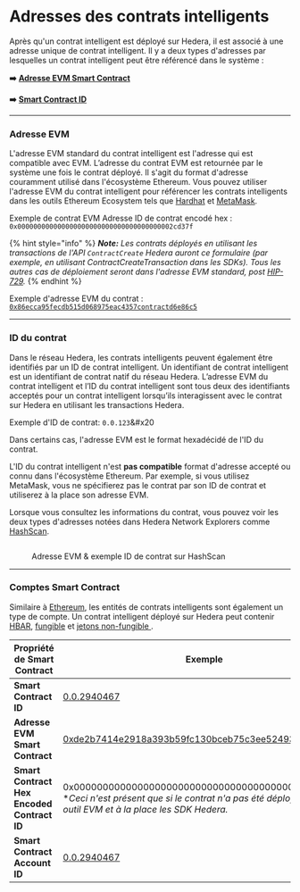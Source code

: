 # Adresses des contrats intelligents

Après qu'un contrat intelligent est déployé sur Hedera, il est associé à une adresse unique de contrat intelligent. Il y a deux types d'adresses par lesquelles un contrat intelligent peut être référencé dans le système :

**➡️** [**Adresse EVM Smart Contract**](smart-contract-addresses.md#evm-address)

**➡️** [**Smart Contract ID**](smart-contract-addresses.md#contract-id)

***

### Adresse EVM

L'adresse EVM standard du contrat intelligent est l'adresse qui est compatible avec EVM. L’adresse du contrat EVM est retournée par le système une fois le contrat déployé. Il s'agit du format d'adresse couramment utilisé dans l'écosystème Ethereum. Vous pouvez utiliser l'adresse EVM du contrat intelligent pour référencer les contrats intelligents dans les outils Ethereum Ecosystem tels que [Hardhat](../../support-and-community/glossary.md#hardhat) et [MetaMask](../../support-and-community/glossary.md#metamask).

Exemple de contrat EVM Adresse ID de contrat encodé hex : `0x000000000000000000000000000000000000002cd37f`

{% hint style="info" %}
_**Note:** Les contrats déployés en utilisant les transactions de l'API `ContractCreate` Hedera auront ce formulaire (par exemple, en utilisant ContractCreateTransaction dans les SDKs). Tous les autres cas de déploiement seront dans l'adresse EVM standard, post_ [_HIP-729_](https://hips.hedera.com/hip/hip-729)_._
{% endhint %}

Exemple d'adresse EVM du contrat : [`0x86ecca95fecdb515d068975eac4357contractd6e86c5`](https://hashscan.io/mainnet/contract/0.0.2958097?p=1\\&k=1685819177.474035003)

***

### ID du contrat

Dans le réseau Hedera, les contrats intelligents peuvent également être identifiés par un ID de contrat intelligent. Un identifiant de contrat intelligent est un identifiant de contrat natif du réseau Hedera. L’adresse EVM du contrat intelligent et l’ID du contrat intelligent sont tous deux des identifiants acceptés pour un contrat intelligent lorsqu’ils interagissent avec le contrat sur Hedera en utilisant les transactions Hedera.

Exemple d'ID de contrat: `0.0.123`&#x20

Dans certains cas, l'adresse EVM est le format hexadécidé de l'ID du contrat.

L'ID du contrat intelligent n'est **pas compatible** format d'adresse accepté ou connu dans l'écosystème Ethereum. Par exemple, si vous utilisez MetaMask, vous ne spécifierez pas le contrat par son ID de contrat et utiliserez à la place son adresse EVM.

Lorsque vous consultez les informations du contrat, vous pouvez voir les deux types d'adresses notées dans Hedera Network Explorers comme [HashScan](https://hashscan.io/).

<figure><img src="../../.gitbook/assets/contract-hashscan-evm-address-id-example.png" alt=""><figcaption><p>Adresse EVM & exemple ID de contrat sur HashScan</p></figcaption></figure>

***

### Comptes Smart Contract

Similaire à [Ethereum](../../support-and-community/glossary.md#ethereum), les entités de contrats intelligents sont également un type de compte. Un contrat intelligent déployé sur Hedera peut contenir [HBAR](../../support-and-community/glossary.md#hbar), [fungible](../../support-and-community/glossary.md#fungible-token) et [jetons non-fungible ](../../support-and-community/glossary.md#non-fungible-token-nft).

<table><thead><tr><th width="289">Propriété de Smart Contract</th><th>Exemple</th></tr></thead><tbody><tr><td><strong>Smart Contract ID</strong></td><td><a href="https://hashscan.io/mainnet/contract/0.0.2940467?p1=1">0.0.2940467</a></td></tr><tr><td><strong>Adresse EVM Smart Contract</strong></td><td><a href="https://hashscan.io/mainnet/contract/0.0.2940467?p1=1">0xde2b7414e2918a393b59fc130bceb75c3ee52493</a></td></tr><tr><td><strong>Smart Contract Hex Encoded Contract ID</strong></td><td>0x0000000000000000000000000000000000000000002cff73<br>*<em>Ceci n'est présent que si le contrat n'a pas été déployé via un outil EVM et à la place les SDK Hedera.</em></td></tr><tr><td><strong>Smart Contract Account ID</strong></td><td><a href="https://hashscan.io/mainnet/account/0.0.2940467?app=false&#x26;ph=1&#x26;pt=1&#x26;p2=1&#x26;p1=1">0.0.2940467</a></td></tr></tbody></table>
